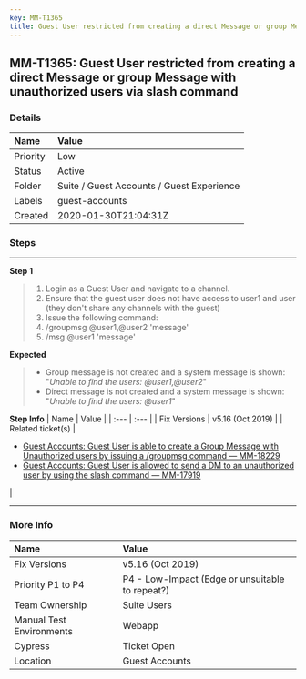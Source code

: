 ```yaml
---
key: MM-T1365
title: Guest User restricted from creating a direct Message or group Message with unauthorized users via slash command
---
```


## MM-T1365: Guest User restricted from creating a direct Message or group Message with unauthorized users via slash command

### Details

| Name     | Value                                     |
| :------- | :---------------------------------------- |
| Priority | Low                                       |
| Status   | Active                                    |
| Folder   | Suite / Guest Accounts / Guest Experience |
| Labels   | guest-accounts                            |
| Created  | 2020-01-30T21:04:31Z                      |

### Steps

<hr/>

**Step 1**

> <article><ol><li>Login as a Guest User and navigate to a channel.</li><li>Ensure that the guest user does not have access to user1 and user (they don't share any channels with the guest)</li><li>Issue the following command:</li><li>/groupmsg @user1,@user2 'message'</li><li>/msg @user1 'message'</li></ol></article>

**Expected**

> <article><ul><li>Group message is not created and a system message is shown:<br>"<em>Unable to find the users: @user1,@user2</em>"</li><li>Direct message is not created and a system message is shown:<br>"<em>Unable to find the users: @user1</em>"</li></ul></article>

**Step Info**
| Name | Value |
| :--- | :--- |
| Fix Versions | v5.16 (Oct 2019) |
| Related ticket(s) | <ul><li><a href="https://mattermost.atlassian.net/browse/MM-18229">Guest Accounts: Guest User is able to create a Group Message with Unauthorized users by issuing a /groupmsg command — MM-18229</a></li><li><a href="https://mattermost.atlassian.net/browse/MM-17919">Guest Accounts: Guest User is allowed to send a DM to an unauthorized user by using the slash command — MM-17919</a></li></ul> |

<hr/>

### More Info

| Name                     | Value                                           |
| :----------------------- | :---------------------------------------------- |
| Fix Versions             | v5.16 (Oct 2019)                                |
| Priority P1 to P4        | P4 - Low-Impact (Edge or unsuitable to repeat?) |
| Team Ownership           | Suite Users                                     |
| Manual Test Environments | Webapp                                          |
| Cypress                  | Ticket Open                                     |
| Location                 | Guest Accounts                                  |
